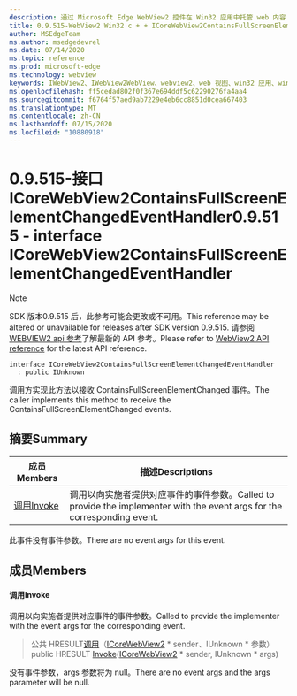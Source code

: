 ```yaml
---
description: 通过 Microsoft Edge WebView2 控件在 Win32 应用中托管 web 内容
title: 0.9.515-WebView2 Win32 c + + ICoreWebView2ContainsFullScreenElementChangedEventHandler
author: MSEdgeTeam
ms.author: msedgedevrel
ms.date: 07/14/2020
ms.topic: reference
ms.prod: microsoft-edge
ms.technology: webview
keywords: IWebView2、IWebView2WebView、webview2、web 视图、win32 应用、win32、edge、ICoreWebView2、ICoreWebView2Controller、浏览器控件、边缘 html
ms.openlocfilehash: ff5cedad802f0f367e694ddf5c62290276fa4aa4
ms.sourcegitcommit: f6764f57aed9ab7229e4eb6cc8851d0cea667403
ms.translationtype: MT
ms.contentlocale: zh-CN
ms.lasthandoff: 07/15/2020
ms.locfileid: "10880918"
---
```

# <span data-ttu-id="d1263-104">0.9.515-接口 ICoreWebView2ContainsFullScreenElementChangedEventHandler</span><span class="sxs-lookup"><span data-stu-id="d1263-104">0.9.515 - interface ICoreWebView2ContainsFullScreenElementChangedEventHandler</span></span> 

> [!NOTE]
> <span data-ttu-id="d1263-105">SDK 版本0.9.515 后，此参考可能会更改或不可用。</span><span class="sxs-lookup"><span data-stu-id="d1263-105">This reference may be altered or unavailable for releases after SDK version 0.9.515.</span></span> <span data-ttu-id="d1263-106">请参阅[WEBVIEW2 api 参考](../../../webview2-api-reference.md)了解最新的 API 参考。</span><span class="sxs-lookup"><span data-stu-id="d1263-106">Please refer to [WebView2 API reference](../../../webview2-api-reference.md) for the latest API reference.</span></span>

```
interface ICoreWebView2ContainsFullScreenElementChangedEventHandler
  : public IUnknown
```

<span data-ttu-id="d1263-107">调用方实现此方法以接收 ContainsFullScreenElementChanged 事件。</span><span class="sxs-lookup"><span data-stu-id="d1263-107">The caller implements this method to receive the ContainsFullScreenElementChanged events.</span></span>

## <span data-ttu-id="d1263-108">摘要</span><span class="sxs-lookup"><span data-stu-id="d1263-108">Summary</span></span>

 <span data-ttu-id="d1263-109">成员</span><span class="sxs-lookup"><span data-stu-id="d1263-109">Members</span></span>                        | <span data-ttu-id="d1263-110">描述</span><span class="sxs-lookup"><span data-stu-id="d1263-110">Descriptions</span></span>
--------------------------------|---------------------------------------------
[<span data-ttu-id="d1263-111">调用</span><span class="sxs-lookup"><span data-stu-id="d1263-111">Invoke</span></span>](#invoke) | <span data-ttu-id="d1263-112">调用以向实施者提供对应事件的事件参数。</span><span class="sxs-lookup"><span data-stu-id="d1263-112">Called to provide the implementer with the event args for the corresponding event.</span></span>

<span data-ttu-id="d1263-113">此事件没有事件参数。</span><span class="sxs-lookup"><span data-stu-id="d1263-113">There are no event args for this event.</span></span>

## <span data-ttu-id="d1263-114">成员</span><span class="sxs-lookup"><span data-stu-id="d1263-114">Members</span></span>

#### <span data-ttu-id="d1263-115">调用</span><span class="sxs-lookup"><span data-stu-id="d1263-115">Invoke</span></span> 

<span data-ttu-id="d1263-116">调用以向实施者提供对应事件的事件参数。</span><span class="sxs-lookup"><span data-stu-id="d1263-116">Called to provide the implementer with the event args for the corresponding event.</span></span>

> <span data-ttu-id="d1263-117">公共 HRESULT[调用](#invoke)（[ICoreWebView2](icorewebview2.md) \* sender、IUnknown \* 参数）</span><span class="sxs-lookup"><span data-stu-id="d1263-117">public HRESULT [Invoke](#invoke)([ICoreWebView2](icorewebview2.md) \* sender, IUnknown \* args)</span></span>

<span data-ttu-id="d1263-118">没有事件参数，args 参数将为 null。</span><span class="sxs-lookup"><span data-stu-id="d1263-118">There are no event args and the args parameter will be null.</span></span>

